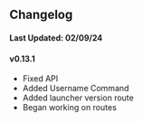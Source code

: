 ## Changelog
#### Last Updated: 02/09/24

#### v0.13.1
- Fixed API
- Added Username Command
- Added launcher version route
- Began working on routes
